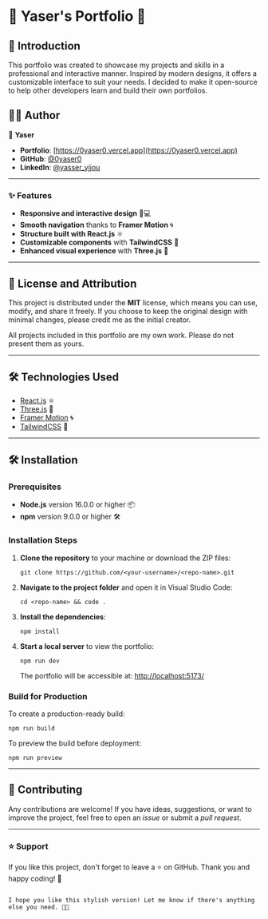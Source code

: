 # 🌟 Yaser's Portfolio 🌟

## 🚀 Introduction

This portfolio was created to showcase my projects and skills in a professional and interactive manner. Inspired by modern designs, it offers a customizable interface to suit your needs. I decided to make it open-source to help other developers learn and build their own portfolios.

## 🧑‍💻 Author

👤 **Yaser**

- **Portfolio**: [https://0yaser0.vercel.app](https://0yaser0.vercel.app)
- **GitHub**: [@0yaser0](https://github.com/0yaser0)
- **LinkedIn**: [@yasser_yjjou](https://www.linkedin.com/in/yasser-yjjou-8a60a12b4/)

---

### ✨ Features
- **Responsive and interactive design** 📱💻
- **Smooth navigation** thanks to **Framer Motion** 🌀
- **Structure built with React.js** ⚛️
- **Customizable components** with **TailwindCSS** 🎨
- **Enhanced visual experience** with **Three.js** 🎥

---

## 📜 License and Attribution

This project is distributed under the **MIT** license, which means you can use, modify, and share it freely. If you choose to keep the original design with minimal changes, please credit me as the initial creator.

All projects included in this portfolio are my own work. Please do not present them as yours.

---

## 🛠️ Technologies Used

- [React.js](https://reactjs.org/) ⚛️
- [Three.js](https://threejs.org/) 🎥
- [Framer Motion](https://www.framer.com/motion/) 🌀
- [TailwindCSS](https://tailwindcss.com/) 🎨

---

## 🛠️ Installation

### Prerequisites
- **Node.js** version 16.0.0 or higher 📦
- **npm** version 9.0.0 or higher 🛠️

### Installation Steps

1. **Clone the repository** to your machine or download the ZIP files:
   ```
   git clone https://github.com/<your-username>/<repo-name>.git
   ```
2. **Navigate to the project folder** and open it in Visual Studio Code:
   ```
   cd <repo-name> && code .
   ```

3. **Install the dependencies**:
   ```
   npm install
   ```

4. **Start a local server** to view the portfolio:
   ```
   npm run dev
   ```
   The portfolio will be accessible at: [http://localhost:5173/](http://localhost:5173/)

### Build for Production
To create a production-ready build:
```
npm run build
```

To preview the build before deployment:
```
npm run preview
```

---

## 🤝 Contributing

Any contributions are welcome! If you have ideas, suggestions, or want to improve the project, feel free to open an *issue* or submit a *pull request*.

---

### ⭐ Support

If you like this project, don't forget to leave a ⭐ on GitHub. Thank you and happy coding! 🚀
```

I hope you like this stylish version! Let me know if there's anything else you need. 🌟✨
